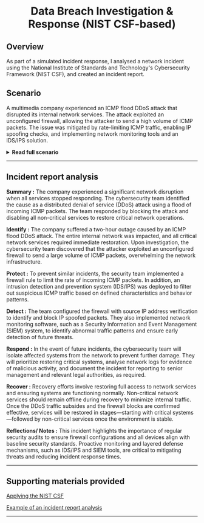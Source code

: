 # <p align="center"> Data Breach Investigation & Response (NIST CSF-based) </p>

## Overview

As part of a simulated incident response, I analysed a network incident using the National Institute of Standards and Technology's Cybersecurity Framework (NIST CSF), and created an incident report.

## Scenario

A multimedia company experienced an ICMP flood DDoS attack that disrupted its internal network services. The attack exploited an unconfigured firewall, allowing the attacker to send a high volume of ICMP packets. The issue was mitigated by rate-limiting ICMP traffic, enabling IP spoofing checks, and implementing network monitoring tools and an IDS/IPS solution.

<details>
<summary><strong>Read full scenario</strong></summary>

You are a cybersecurity analyst working for a multimedia company that offers web design services, graphic design, and social media marketing solutions to small businesses. Your organization recently experienced a DDoS attack, which compromised the internal network for two hours until it was resolved.

During the attack, your organization’s network services suddenly stopped responding due to an incoming flood of ICMP packets. Normal internal network traffic could not access any network resources. The incident management team responded by blocking incoming ICMP packets, stopping all non-critical network services offline, and restoring critical network services. 

The company’s cybersecurity team then investigated the security event. They found that a malicious actor had sent a flood of ICMP pings into the company’s network through an unconfigured firewall. This vulnerability allowed the malicious attacker to overwhelm the company’s network through a distributed denial of service (DDoS) attack. 

To address this security event, the network security team implemented: 

- A new firewall rule to limit the rate of incoming ICMP packets

- Source IP address verification on the firewall to check for spoofed IP addresses on incoming ICMP packets

- Network monitoring software to detect abnormal traffic patterns

- An IDS/IPS system to filter out some ICMP traffic based on suspicious characteristics

As a cybersecurity analyst, you are tasked with using this security event to create a plan to improve your company’s network security, following the National Institute of Standards and Technology (NIST) Cybersecurity Framework (CSF). You will use the CSF to help you navigate through the different steps of analyzing this cybersecurity event and integrate your analysis into a general security strategy. We have broken the analysis into different parts in the template below. You can explore them here:

- **Identify** security risks through regular audits of internal networks, systems, devices, and access privileges to identify potential gaps in security. 

- **Protect** internal assets through the implementation of policies, procedures, training and tools that help mitigate cybersecurity threats. 

- **Detect** potential security incidents and improve monitoring capabilities to increase the speed and efficiency of detections. 

- **Respond** to contain, neutralize, and analyze security incidents; implement improvements to the security process. 

- **Recover** affected systems to normal operation and restore systems data and/or assets that have been affected by an incident. 

</details>

---

## Incident report analysis

**Summary :** The company experienced a significant network disruption when all services stopped responding. The cybersecurity team identified the cause as a distributed denial of service (DDoS) attack using a flood of incoming ICMP packets. The team responded by blocking the attack and disabling all non-critical services to restore critical network operations.

**Identify :** The company suffered a two-hour outage caused by an ICMP flood DDoS attack. The entire internal network was impacted, and all critical network services required immediate restoration. Upon investigation, the cybersecurity team discovered that the attacker exploited an unconfigured firewall to send a large volume of ICMP packets, overwhelming the network infrastructure.

**Protect :** To prevent similar incidents, the security team implemented a firewall rule to limit the rate of incoming ICMP packets. In addition, an intrusion detection and prevention system (IDS/IPS) was deployed to filter out suspicious ICMP traffic based on defined characteristics and behavior patterns.

**Detect :** The team configured the firewall with source IP address verification to identify and block IP spoofed packets. They also implemented network monitoring software, such as a Security Information and Event Management (SIEM) system, to identify abnormal traffic patterns and ensure early detection of future threats.

**Respond :** In the event of future incidents, the cybersecurity team will isolate affected systems from the network to prevent further damage. They will prioritize restoring critical systems, analyse network logs for evidence of malicious activity, and document the incident for reporting to senior management and relevant legal authorities, as required.

**Recover :** Recovery efforts involve restoring full access to network services and ensuring systems are functioning normally. Non-critical network services should remain offline during recovery to minimize internal traffic. Once the DDoS traffic subsides and the firewall blocks are confirmed effective, services will be restored in stages—starting with critical systems—followed by non-critical services once the environment is stable.

**Reflections/ Notes :** This incident highlights the importance of regular security audits to ensure firewall configurations and all devices align with baseline security standards. Proactive monitoring and layered defense mechanisms, such as IDS/IPS and SIEM tools, are critical to mitigating threats and reducing incident response times.

---
## Supporting materials provided

[Applying the NIST CSF](https://docs.google.com/document/d/15yCDbDCOAcJw-LTz2DeCA7UeLRfvsf176T6MA6ku6ok/template/preview)

[Example of an incident report analysis](https://docs.google.com/document/d/11eTIo1igTRFrY279DG9tHTO3tB3bugSGyknZxsvY5vI/template/preview?resourcekey=0-97MA-eOwoGtqcfqky0vjmg)

---
